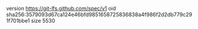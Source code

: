 version https://git-lfs.github.com/spec/v1
oid sha256:3579093d67ca124e46bfd9851658725836838a4f986f2d2db779c291f701bbe1
size 5530
